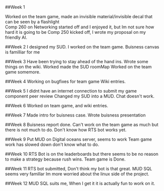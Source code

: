 ##Week 1

Worked on the team game, made an invisible material/invisible decal that can be seen by a flashlight  
Comp 260 on Networking started off and I enjoyed it, but Im not sure how hard it is going to be
Comp 250 kicked off, I wrote my proposal on my friendly AI.

##Week 2
I designed my SUD.
I worked on the team game.
Buisness canvas is familliar for me

##Week 3
Have been trying to stay ahead of the hand ins. Wrote some things on the wiki.
Worked made the SUD roomMap
Worked on the team game somemore.

##Week 4
Working on bugfixes for team game
Wiki entries.

##Week 5
I didnt have an internet connection to submit my game component peer review
Changed my SUD into a MUD. Chat doesn't work.

##Week 6
Worked on team game, and wiki entries.

##Week 7
Made intro for buisness case.
Wrote buisness presentation

##Week 8
Buisness report done.
Can't work on the team game as much but there is not much to do.
Don't know how RTS bot works yet.

##Week 9
Put MUD on Digital oceans server, seems to work
Team game work has slowed down don't know what to do.

##Week 10
RTS Bot is on the leaderboards but there seems to be no reason to make a strategy because rush wins.
Team game is Done.

##Week 11
RTS bot submitted, Don't think my bot is that great.
MUD SQL seems very famillar Im more worried about the linux side of the project.

##Week 12
MUD SQL suits me, When I get it it is actually fun to work on it.
